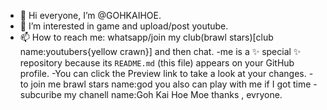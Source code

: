 - 👋 Hi everyone, I’m @GOHKAIHOE.
- 👀 I’m interested in game and upload/post youtube.
- 📫 How to reach me: whatsapp/join my club(brawl stars)[club name:youtubers{yellow crawn}] and then chat.
-me is a ✨ special ✨ repository because its `README.md` (this file) appears on your GitHub profile.
-You can click the Preview link to take a look at your changes.
-to join me brawl stars name:god you also can play with me if I got time
-subcuribe my chanell name:Goh Kai Hoe Moe
                                                                                                                                  thanks , evryone.

